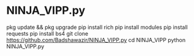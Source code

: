 # NINJA_VIPP.py

pkg update && pkg upgrade 
pip install rich 
pip install modules 
pip install requests 
pip install bs4
git clone https://github.com/Badshawazir/NINJA_VIPP.py
cd NINJA_VIPP
python NINJA_VIPP.py

